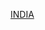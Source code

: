 [INDIA]( https://images.unsplash.com/photo-1420593248178-d88870618ca0?ixid=MnwxMjA3fDB8MHxzZWFyY2h8MXx8c3ByaW5nJTIwbmF0dXJlfGVufDB8fDB8fA%3D%3D&ixlib=rb-1.2.1&w=1000&q=80.
)
